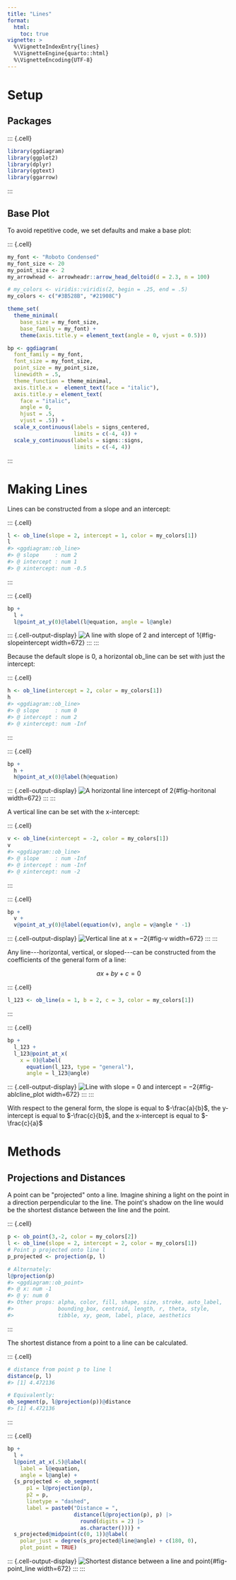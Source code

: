```yaml
---
title: "Lines"
format: 
  html:
    toc: true
vignette: >
  %\VignetteIndexEntry{lines}
  %\VignetteEngine{quarto::html}
  %\VignetteEncoding{UTF-8}
---
```






# Setup

## Packages



::: {.cell}

```{.r .cell-code}
library(ggdiagram)
library(ggplot2)
library(dplyr)
library(ggtext)
library(ggarrow)
```
:::



## Base Plot

To avoid repetitive code, we set defaults and make a base plot:



::: {.cell}

```{.r .cell-code}
my_font <- "Roboto Condensed"
my_font_size <- 20
my_point_size <- 2
my_arrowhead <- arrowheadr::arrow_head_deltoid(d = 2.3, n = 100)

# my_colors <- viridis::viridis(2, begin = .25, end = .5)
my_colors <- c("#3B528B", "#21908C")

theme_set(
  theme_minimal(
    base_size = my_font_size,
    base_family = my_font) +
    theme(axis.title.y = element_text(angle = 0, vjust = 0.5)))

bp <- ggdiagram(
  font_family = my_font,
  font_size = my_font_size,
  point_size = my_point_size,
  linewidth = .5,
  theme_function = theme_minimal,
  axis.title.x =  element_text(face = "italic"),
  axis.title.y = element_text(
    face = "italic",
    angle = 0,
    hjust = .5,
    vjust = .5)) +
  scale_x_continuous(labels = signs_centered,
                     limits = c(-4, 4)) +
  scale_y_continuous(labels = signs::signs,
                     limits = c(-4, 4))

```
:::



# Making Lines

Lines can be constructed from a slope and an intercept:



::: {.cell}

```{.r .cell-code}
l <- ob_line(slope = 2, intercept = 1, color = my_colors[1])
l
#> <ggdiagram::ob_line>
#> @ slope     : num 2
#> @ intercept : num 1
#> @ xintercept: num -0.5
```
:::

::: {.cell}

```{.r .cell-code  code-fold="true"}
bp +
  l +
  l@point_at_y(0)@label(l@equation, angle = l@angle)
```

::: {.cell-output-display}
![A line with slope of 2 and intercept of 1](lines_files/figure-html/fig-slopeintercept-1.png){#fig-slopeintercept width=672}
:::
:::




Because the default slope is 0, a horizontal ob_line can be set with just the intercept:



::: {.cell}

```{.r .cell-code}
h <- ob_line(intercept = 2, color = my_colors[1])
h
#> <ggdiagram::ob_line>
#> @ slope     : num 0
#> @ intercept : num 2
#> @ xintercept: num -Inf
```
:::

::: {.cell}

```{.r .cell-code  code-fold="true"}
bp + 
  h + 
  h@point_at_x(0)@label(h@equation)
```

::: {.cell-output-display}
![A horizontal line intercept of 2](lines_files/figure-html/fig-horitonal-1.png){#fig-horitonal width=672}
:::
:::




A vertical line can be set with the x-intercept:



::: {.cell}

```{.r .cell-code}
v <- ob_line(xintercept = -2, color = my_colors[1])
v
#> <ggdiagram::ob_line>
#> @ slope     : num -Inf
#> @ intercept : num -Inf
#> @ xintercept: num -2
```
:::

::: {.cell}

```{.r .cell-code  code-fold="true"}
bp + 
  v + 
  v@point_at_y(0)@label(equation(v), angle = v@angle * -1)

```

::: {.cell-output-display}
![Vertical line at x = −2](lines_files/figure-html/fig-v-1.png){#fig-v width=672}
:::
:::





Any line---horizontal, vertical, or sloped---can be constructed from the coefficients of the general form of a line:

$$
ax+by+c=0
$$



::: {.cell}

```{.r .cell-code}
l_123 <- ob_line(a = 1, b = 2, c = 3, color = my_colors[1])
```
:::

::: {.cell}

```{.r .cell-code  code-fold="true"}
bp +
  l_123 +
  l_123@point_at_x(
    x = 0)@label(
      equation(l_123, type = "general"), 
      angle = l_123@angle)
```

::: {.cell-output-display}
![Line with slope = 0 and intercept = −2](lines_files/figure-html/fig-ablcline_plot-1.png){#fig-ablcline_plot width=672}
:::
:::



With respect to the general form, the slope is equal to $-\frac{a}{b}$, the y-intercept is equal to $-\frac{c}{b}$, and the x-intercept is equal to $-\frac{c}{a}$

# Methods

## Projections and Distances

A point can be "projected" onto a line. Imagine shining a light on the point in a direction perpendicular to the line. The point's shadow on the line would be the shortest distance between the line and the point.




::: {.cell}

```{.r .cell-code}
p <- ob_point(3,-2, color = my_colors[2])
l <- ob_line(slope = 2, intercept = 2, color = my_colors[1])
# Point p projected onto line l
p_projected <- projection(p, l)

# Alternately:
l@projection(p)
#> <ggdiagram::ob_point>
#> @ x: num -1
#> @ y: num 0
#> Other props: alpha, color, fill, shape, size, stroke, auto_label,
#>              bounding_box, centroid, length, r, theta, style,
#>              tibble, xy, geom, label, place, aesthetics
```
:::




The shortest distance from a point to a line can be calculated.



::: {.cell}

```{.r .cell-code}
# distance from point p to line l
distance(p, l)
#> [1] 4.472136

# Equivalently:
ob_segment(p, l@projection(p))@distance
#> [1] 4.472136
```
:::

::: {.cell}

```{.r .cell-code  code-fold="true"}
bp +
  l +
  l@point_at_x(.5)@label(
    label = l@equation, 
    angle = l@angle) +
  {s_projected <- ob_segment(
      p1 = l@projection(p),
      p2 = p,
      linetype = "dashed",
      label = paste0("Distance = ", 
                     distance(l@projection(p), p) |>
                       round(digits = 2) |>
                       as.character()))} + 
  s_projected@midpoint(c(0, 1))@label(
    polar_just = degree(s_projected@line@angle) + c(180, 0),
    plot_point = TRUE)  

```

::: {.cell-output-display}
![Shortest distance between a line and point](lines_files/figure-html/fig-point_line-1.png){#fig-point_line width=672}
:::
:::

